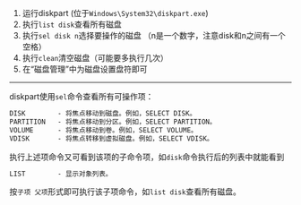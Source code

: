 1. 运行diskpart (位于`Windows\System32\diskpart.exe`)
2. 执行`list disk`查看所有磁盘
3. 执行`sel disk n`选择要操作的磁盘 （n是一个数字，注意disk和n之间有一个空格）
4. 执行`clean`清空磁盘（可能要多执行几次）
5. 在“磁盘管理”中为磁盘设置盘符即可

---

diskpart使用`sel`命令查看所有可操作项：

```cmd
DISK        - 将焦点移动到磁盘。例如，SELECT DISK。
PARTITION   - 将焦点移动到分区。例如，SELECT PARTITION。
VOLUME      - 将焦点移动到卷。例如，SELECT VOLUME。
VDISK       - 将焦点转移到虚拟磁盘。例如，SELECT VDISK。
```

执行上述项命令又可看到该项的子命令项，如`disk`命令执行后的列表中就能看到
```cmd
LIST        - 显示对象列表。
```
按`子项 父项`形式即可执行该子项命令，如`list disk`查看所有磁盘。